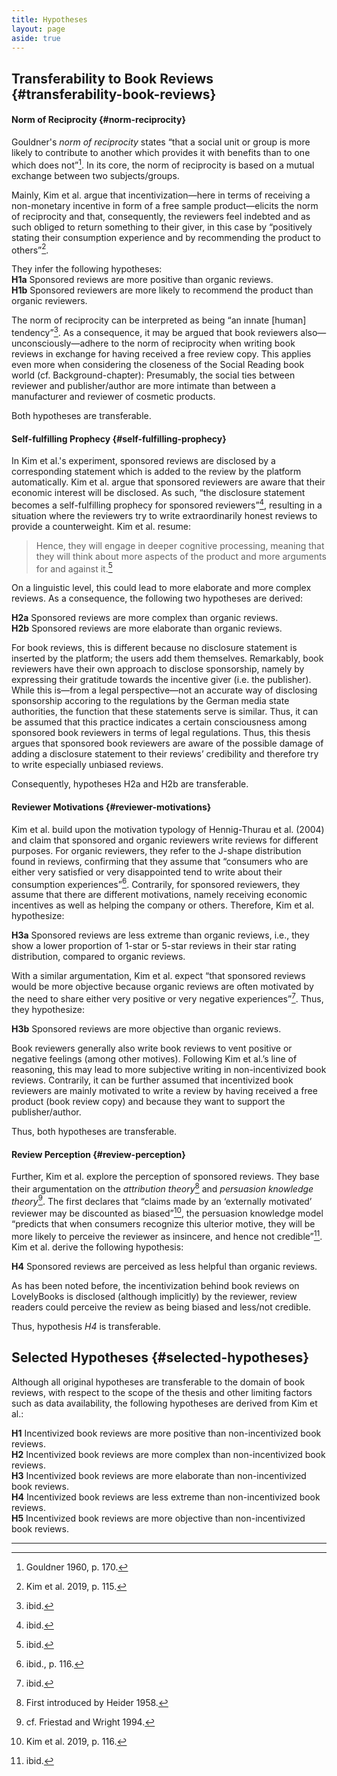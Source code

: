 ```yaml
---
title: Hypotheses
layout: page
aside: true
---
```


## Transferability to Book Reviews {#transferability-book-reviews}

#### Norm of Reciprocity {#norm-reciprocity}

Gouldner's _norm of reciprocity_ states “that a social unit or group is more likely to contribute to another which provides it with benefits than to one which does not”[^1]. In its core, the norm of reciprocity is based on a mutual exchange between two subjects/groups.

Mainly, Kim et al. argue that incentivization—here in terms of receiving a non-monetary incentive in form of a free sample product—elicits the norm of reciprocity and that, consequently, the reviewers feel indebted and as such obliged to return something to their giver, in this case by “positively stating their consumption experience and by recommending the product to others”[^2].

They infer the following hypotheses:<br>
**H1a** Sponsored reviews are more positive than organic reviews.<br>
**H1b** Sponsored reviewers are more likely to recommend the product than organic reviewers.<br>

The norm of reciprocity can be interpreted as being “an innate [human] tendency”[^3]. As a consequence, it may be argued that book reviewers also—unconsciously—adhere to the norm of reciprocity when writing book reviews in exchange for having received a free review copy. This applies even more when considering the closeness of the Social Reading book world (cf. Background-chapter): Presumably, the social ties between reviewer and publisher/author are more intimate than between a manufacturer and reviewer of cosmetic products.

Both hypotheses are transferable.

#### Self-fulfilling Prophecy {#self-fulfilling-prophecy}
In Kim et al.'s experiment, sponsored reviews are disclosed by a corresponding statement which is added to the review by the platform automatically. Kim et al. argue that sponsored reviewers are aware that their economic interest will be disclosed. As such, “the disclosure statement becomes a self-fulfilling prophecy for sponsored reviewers”[^4], resulting in a situation where the reviewers try to write extraordinarily honest reviews to provide a counterweight. Kim et al. resume:
> Hence, they will engage in deeper cognitive processing, meaning that they will think about more aspects of the product and more arguments for and against it.[^5]

On a linguistic level, this could lead to more elaborate and more complex reviews. As a consequence, the following two hypotheses are derived:

**H2a** Sponsored reviews are more complex than organic reviews.<br>
**H2b** Sponsored reviews are more elaborate than organic reviews.<br>

For book reviews, this is different because no disclosure statement is inserted by the platform; the users add them themselves. Remarkably, book reviewers have their own approach to disclose sponsorship, namely by expressing their gratitude towards the incentive giver (i.e. the publisher). While this is—from a legal perspective—not an accurate way of disclosing sponsorship accoring to the regulations by the German media state authorities, the function that these statements serve is similar. Thus, it can be assumed that this practice indicates a certain consciousness among sponsored book reviewers in terms of legal regulations. Thus, this thesis argues that sponsored book reviewers are aware of the possible damage of adding a disclosure statement to their reviews’ credibility and therefore try to write especially unbiased reviews.

Consequently, hypotheses H2a and H2b are transferable.

#### Reviewer Motivations {#reviewer-motivations}
Kim et al. build upon the motivation typology of Hennig-Thurau et al. (2004) and claim that sponsored and organic reviewers write reviews for different purposes. For organic reviewers, they refer to the J-shape distribution found in reviews, confirming that they assume that “consumers who are either very satisfied or very disappointed tend to write about their consumption experiences”[^6]. Contrarily, for sponsored reviewers, they assume that there are different motivations, namely receiving economic incentives as well as helping the company or others. Therefore, Kim et al. hypothesize:

**H3a** Sponsored reviews are less extreme than organic reviews, i.e., they show a lower proportion of 1-star or 5-star reviews in their star rating distribution, compared to
organic reviews.<br>

With a similar argumentation, Kim et al. expect “that sponsored reviews would be more objective because organic reviews are often motivated by the need to share either
very positive or very negative experiences”[^7]. Thus, they hypothesize:

**H3b** Sponsored reviews are more objective than organic reviews.<br>

Book reviewers generally also write book reviews to vent positive or negative feelings (among other motives). Following Kim et al.’s line of reasoning, this may lead to more subjective writing in non-incentivized book reviews. Contrarily, it can be further assumed that incentivized book
reviewers are mainly motivated to write a review by having received a free product (book review copy) and because they want to support the publisher/author.

Thus, both hypotheses are transferable.

#### Review Perception {#review-perception}
Further, Kim et al. explore the perception of sponsored reviews. They base their argumentation on the _attribution theory_[^8] and _persuasion knowledge theory_[^9]. The first declares that “claims made by an ‘externally motivated’ reviewer may be discounted as biased”[^10], the persuasion knowledge model “predicts that when consumers recognize this ulterior motive, they will be more likely to perceive the reviewer as insincere, and hence not credible”[^11]. Kim et al. derive the following hypothesis:

**H4** Sponsored reviews are perceived as less helpful than organic reviews. <br>

As has been noted before, the incentivization behind book reviews on LovelyBooks is disclosed (although implicitly) by the reviewer, review readers could perceive the review as being biased and less/not credible.

Thus, hypothesis _H4_ is transferable.

## Selected Hypotheses {#selected-hypotheses}
Although all original hypotheses are transferable to the domain of book reviews, with respect to the scope of the thesis and other limiting factors such as data availability, the following hypotheses are derived from Kim et al.:

**H1** Incentivized book reviews are more positive than non-incentivized book reviews.<br>
**H2** Incentivized book reviews are more complex than non-incentivized book reviews.<br>
**H3** Incentivized book reviews are more elaborate than non-incentivized book reviews.<br>
**H4** Incentivized book reviews are less extreme than non-incentivized book reviews.<br>
**H5** Incentivized book reviews are more objective than non-incentivized book reviews.

---
[^1]: Gouldner 1960, p. 170.
[^2]: Kim et al. 2019, p. 115.
[^3]: ibid.
[^4]: ibid.
[^5]: ibid.
[^6]: ibid., p. 116.
[^7]: ibid.
[^8]: First introduced by Heider 1958.
[^9]: cf. Friestad and Wright 1994.
[^10]: Kim et al. 2019, p. 116.
[^11]: ibid.